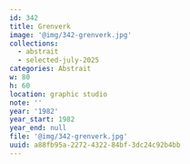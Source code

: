 ```yaml
---
id: 342
title: Grenverk
image: '@img/342-grenverk.jpg'
collections:
  - abstrait
  - selected-july-2025
categories: Abstrait
w: 80
h: 60
location: graphic studio
note: ''
year: '1982'
year_start: 1982
year_end: null
file: '@img/342-grenverk.jpg'
uuid: a88fb95a-2272-4322-84bf-3dc24c92b4bb
---
```


